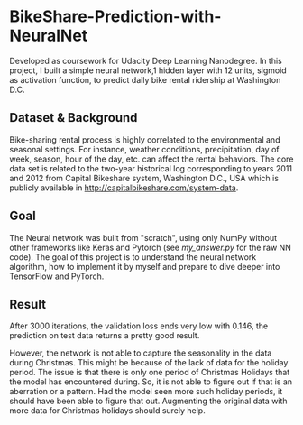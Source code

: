 # BikeShare-Prediction-with-NeuralNet
Developed as coursework for Udacity Deep Learning Nanodegree. In this project, I built a simple neural network,1 hidden layer with 12 units, sigmoid as activation function, to predict daily bike rental ridership at Washington D.C.

## Dataset & Background
Bike-sharing rental process is highly correlated to the environmental and seasonal settings. For instance, weather conditions, precipitation, day of week, season, hour of the day, etc. can affect the rental behaviors. The core data set is related to the two-year historical log corresponding to years 2011 and 2012 from Capital Bikeshare system, Washington D.C., USA which is publicly available in http://capitalbikeshare.com/system-data. 

## Goal
The Neural network was built from "scratch", using only NumPy without other frameworks like Keras and Pytorch (see *my_answer.py* for the raw NN code). The goal of this project is to understand the neural network algorithm, how to implement it by myself and prepare to dive deeper into TensorFlow and PyTorch.

## Result

After 3000 iterations, the validation loss ends very low with 0.146, the prediction on test data returns a pretty good result.

However, the network is not able to capture the seasonality in the data during Christmas. This might be because of the lack of data for the holiday period. The issue is that there is only one period of Christmas Holidays that the model has encountered during. So, it is not able to figure out if that is an aberration or a pattern. Had the model seen more such holiday periods, it should have been able to figure that out. Augmenting the original data with more data for Christmas holidays should surely help.


